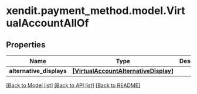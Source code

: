 # xendit.payment_method.model.VirtualAccountAllOf


## Properties
Name | Type | Description | Notes
------------ | ------------- | ------------- | -------------
**alternative_displays** | [**[VirtualAccountAlternativeDisplay]**](VirtualAccountAlternativeDisplay.md) |  | [optional] 

[[Back to Model list]](../README.md#documentation-for-models) [[Back to API list]](../README.md#documentation-for-api-endpoints) [[Back to README]](../README.md)



